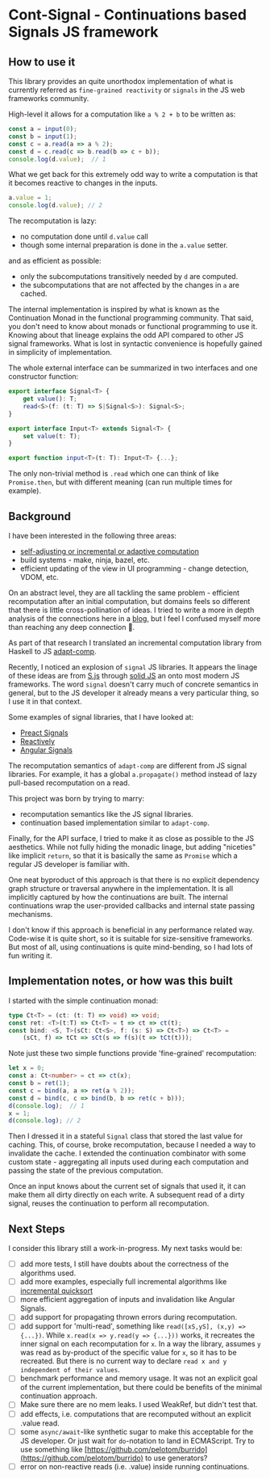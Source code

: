 # Cont-Signal - Continuations based Signals JS framework

## How to use it

This library provides an quite unorthodox implementation of what is currently
referred as `fine-grained reactivity` or `signals` in the JS web
frameworks community.

High-level it allows for a computation like `a % 2 + b` to be written as:

```ts
const a = input(0);
const b = input(1);
const c = a.read(a => a % 2);
const d = c.read(c => b.read(b => c + b));
console.log(d.value);  // 1
```

What we get back for this extremely odd way to write a computation is that it becomes reactive to changes in the inputs.

```ts
a.value = 1;
console.log(d.value); // 2
```

The recomputation is lazy:

- no computation done until `d.value` call
- though some internal preparation is done in the `a.value` setter.

and as efficient as possible:

- only the subcomputations transitively needed by `d` are computed.
- the subcomputations that are not affected by the changes in `a` are cached.

The internal implementation is inspired by what is known as the Continuation
Monad in the functional programming community. That said, you don't need
 to know about monads or functional programming to use it. Knowing about
 that lineage explains the odd API compared to other JS signal frameworks.
 What is lost in syntactic convenience is hopefully gained in simplicity
 of implementation.

The whole external interface can be summarized in two interfaces and
one constructor function:

```ts
export interface Signal<T> {
    get value(): T;
    read<S>(f: (t: T) => S|Signal<S>): Signal<S>;
}

export interface Input<T> extends Signal<T> {
    set value(t: T);
}

export function input<T>(t: T): Input<T> {...};
```

The only non-trivial method is `.read` which one can think of like `Promise.then`, but with different meaning (can run multiple times for example).

## Background

I have been interested in the following three areas:

- [self-adjusting or incremental or adaptive computation](https://www.cs.cmu.edu/~rwh/students/acar.pdf)
- build systems - make, ninja, bazel, etc.
- efficient updating of the view in UI programming - change detection, VDOM, etc.

On an abstract level, they are all tackling the same problem - efficient recomputation after an initial computation, but domains feels so different
that there is little cross-pollination of ideas. I tried to write a more
in depth analysis of the connections here in a [blog](https://rkirov.github.io/posts/incremental_computation/), but I feel I confused myself more than reaching
any deep connection :shrug:.

As part of that research I translated an incremental computation library from
Haskell to JS [adapt-comp](https://github.com/rkirov/adapt-comp).

Recently, I noticed an explosion of `signal` JS libraries. It appears the linage of these ideas are from [S.js](https://github.com/adamhaile/S) through [solid JS](https://www.solidjs.com/) an onto most modern JS frameworks. The word `signal` doesn't carry much of concrete semantics in general, but to the JS developer it
already means a very particular thing, so I use it in that context.

Some examples of signal libraries, that I have looked at:

- [Preact Signals](https://preactjs.com/guide/v10/signals/)
- [Reactively](https://github.com/modderme123/reactively)
- [Angular Signals](https://github.com/angular/angular/tree/a1b4c281f384cfd273d81ce10edc3bb2530f6ecf/packages/core/src/signals)

The recomputation semantics of `adapt-comp` are different from JS signal libraries.
For example, it has a global `a.propagate()` method instead of lazy pull-based
recomputation on a read.

This project was born by trying to marry:

- recomputation semantics like the JS signal libraries.
- continuation based implementation similar to `adapt-comp`.

Finally, for the API surface, I tried to make it as close as possible to the
JS aesthetics. While not fully hiding the monadic linage, but adding "niceties"
like implicit `return`, so that it is basically the same as `Promise` which
a regular JS developer is familiar with.

One neat byproduct of this approach is that there is no explicit dependency
graph structure or traversal anywhere in the implementation. It is all
implicitly captured by how the continuations are built. The internal continuations
wrap the user-provided callbacks and internal state passing mechanisms.

I don't know if this approach is beneficial in any performance related way.
Code-wise it is quite short, so it is suitable for size-sensitive frameworks.
But most of all, using continuations is quite mind-bending, so I had lots of fun writing it.

## Implementation notes, or how was this built

I started with the simple continuation monad:

```ts
type Ct<T> = (ct: (t: T) => void) => void;  
const ret: <T>(t:T) => Ct<T> = t => ct => ct(t);
const bind: <S, T>(sCt: Ct<S>, f: (s: S) => Ct<T>) => Ct<T> =
    (sCt, f) => tCt => sCt(s => f(s)(t => tCt(t)));
```

Note just these two simple functions provide 'fine-grained' recomputation:

```ts
let x = 0;
const a: Ct<number> = ct => ct(x);
const b = ret(1);
const c = bind(a, a => ret(a % 2));
const d = bind(c, c => bind(b, b => ret(c + b)));
d(console.log);  // 1
x = 1;
d(console.log); // 2
```

Then I dressed it in a stateful `Signal` class that stored the last value for
caching. This, of course, broke recomputation, because I needed a way to
invalidate the cache. I extended the continuation combinator with some
custom state - aggregating all inputs used during each computation and passing the
state of the previous computation.

Once an input knows about the current set of signals that used it, it can
make them all dirty directly on each write. A subsequent read of a dirty signal,
reuses the continuation to perform all recomputation.

## Next Steps

I consider this library still a work-in-progress. My next tasks would be:

- [ ] add more tests, I still have doubts about the correctness of the algorithms used.
- [ ] add more examples, especially full incremental algorithms like [incremental quicksort](https://github.com/rkirov/adapt-comp/blob/master/examples/aqsort_simple.test.ts)
- [ ] more efficient aggregation of inputs and invalidation like Angular Signals.
- [ ] add support for propagating thrown errors during recomputation.
- [ ] add support for 'multi-read', something like `read([xS,yS], (x,y) => {...})`. While `x.read(x => y.read(y => {...}))` works, it recreates the inner signal on each recomputation for `x`. In a way the library, assumes `y` was read as by-product of the specific value for `x`, so it has to be recreated. But there is
no current way to declare `read x and y independent of their values`.
- [ ] benchmark performance and memory usage. It was not an explicit goal of the current implementation, but there could be benefits of the minimal continuation approach.
- [ ] Make sure there are no mem leaks. I used WeakRef, but didn't test that.
- [ ] add effects, i.e. computations that are recomputed without an explicit .value read.
- [ ] some `async/await`-like synthetic sugar to make this acceptable for the JS developer. Or just wait for `do`-notation to land in ECMAScript. Try to use something like [https://github.com/pelotom/burrido](https://github.com/pelotom/burrido) to use generators?
- [ ] error on non-reactive reads (i.e. .value) inside running continuations.
